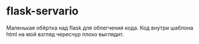 # flask-servario
Маленькая обёртка над flask для облегчения кода. Код внутри шаблона html на мой взгляд чересчур плохо выглядит.
